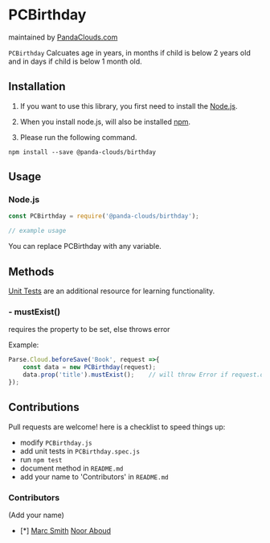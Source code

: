 
PCBirthday
=========
maintained by [PandaClouds.com](https://pandaclouds.com)

`PCBirthday`  Calcuates age in years,  in months if child is below 2 years old and in days if child is below 1 month old.


Installation
------------

1. If you want to use this library, you first need to install the [Node.js](https://nodejs.org/en/).

2. When you install node.js, will also be installed [npm](https://www.npmjs.com/).

3. Please run the following command.

```
npm install --save @panda-clouds/birthday
```

Usage
-----

### Node.js

```javascript
const PCBirthday = require('@panda-clouds/birthday');

// example usage

```

You can replace PCBirthday with any variable.


Methods
-------

[Unit Tests] are an additional resource for learning functionality.

### - mustExist()

requires the property to be set,
else throws error

Example:

```javascript
Parse.Cloud.beforeSave('Book', request =>{
	const data = new PCBirthday(request);
	data.prop('title').mustExist();    // will throw Error if request.object.get('title') doesn't exist
});
```



Contributions
-------------

Pull requests are welcome! here is a checklist to speed things up:

- modify `PCBirthday.js`
- add unit tests in `PCBirthday.spec.js`
- run `npm test`
- document method in `README.md`
- add your name to 'Contributors' in `README.md`


### Contributors

(Add your name)

- [*] [Marc Smith](https://github.com/mrmarcsmith)
      [Noor Aboud](https://github.com/nusa232)



[Unit Tests]: https://github.com/panda-clouds/string/blob/master/spec/PCBirthday.spec.js
